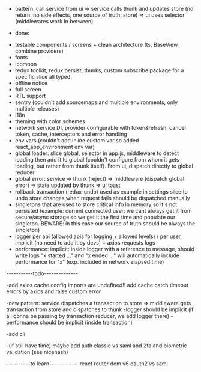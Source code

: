 * pattern:
call service from ui => service calls thunk and updates store (no return: no side effects,
one source of truth: store) => ui uses selector (middlewares work in between)

* done:
- testable components / screens + clean architecture (ts, BaseView, combine providers)
- fonts
- icomoon
- redux toolkit, redux persist, thunks, custom subscribe package for a specific slice all typed
- offline notice
- full screen
- RTL support
- sentry (couldn't add sourcemaps and multiple environments, only multiple releases)
- i18n
- theming with color schemes
- network service DI, provider configurable with token&refresh, cancel token, cache, interceptors and error handling
- env vars (couldn't add inline custom var so added react_app_environment env var)
- global loader: slice global, selector in app.js, middleware to detect loading then add it to global
(couldn't configure from whom it gets loading, but rather from thunk itself). From ui, dispatch directly to global reducer
- global error: service => thunk (reject) => middleware (dispatch global error) => state updated by thunk => ui toast
- rollback transaction (redux-undo) used as example in settings slice to undo store changes when request fails
should be dispatched manually
- singletons that are used to store critical info in memory so it's not persisted (example: current connected user: we cant always
get it from secure/async storage so we get it the first time and populate our singleton. BEWARE: in this case our source of truth
should be always the singleton)
- logger per api (allowed apis for logging + allowed levels) / per user implicit (no need to add it by devs) + axios requests logs
- performance: implicit: inside logger with a reference to message, should write logs "x started ..." and "x ended ..." will
automatically include performance for "x" (exp. included in network elapsed time) 

-----------todo--------------


-add axios cache 
    config imports are undefined!!
    add cache
    catch timeout errors by axios and raise custom error


-new pattern: service dispatches a transaction to store => middleware gets transaction from store and dispatches to thunk
-logger should be implicit (if all gonna be passing by transaction reducer, we add logger there)
-performance should be implicit (inside transaction)


-add cli

-(if still have time) maybe add auth classic vs saml and 2fa and biometric validation (see nicehash) 

----------to learn------------
react router dom v6
oauth2 vs saml
